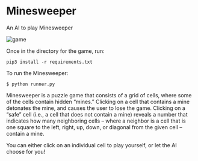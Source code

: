 # Minesweeper
An AI to play Minesweeper

![game](https://user-images.githubusercontent.com/18132230/116028011-17dad300-a60b-11eb-91b7-fb9f26b761e5.png)

Once in the directory for the game, run:
```
pip3 install -r requirements.txt
```

To run the Minesweeper:
```
$ python runner.py
```
Minesweeper is a puzzle game that consists of a grid of cells, where some of the cells contain hidden “mines.” Clicking on a cell that contains a mine detonates the mine, and causes the user to lose the game. Clicking on a “safe” cell (i.e., a cell that does not contain a mine) reveals a number that indicates how many neighboring cells – where a neighbor is a cell that is one square to the left, right, up, down, or diagonal from the given cell – contain a mine.

You can either click on an individual cell to play yourself, or let the AI choose for you!
